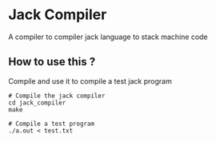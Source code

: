 # Jack Compiler

A compiler to compiler jack language to stack machine code

## How to use this ?

Compile and use it to compile a test jack program

```
# Compile the jack compiler
cd jack_compiler  
make

# Compile a test program
./a.out < test.txt

```
